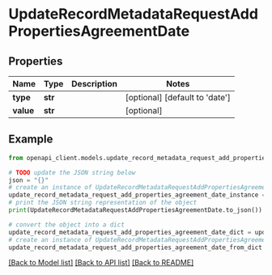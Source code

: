 # UpdateRecordMetadataRequestAddPropertiesAgreementDate


## Properties

Name | Type | Description | Notes
------------ | ------------- | ------------- | -------------
**type** | **str** |  | [optional] [default to 'date']
**value** | **str** |  | [optional] 

## Example

```python
from openapi_client.models.update_record_metadata_request_add_properties_agreement_date import UpdateRecordMetadataRequestAddPropertiesAgreementDate

# TODO update the JSON string below
json = "{}"
# create an instance of UpdateRecordMetadataRequestAddPropertiesAgreementDate from a JSON string
update_record_metadata_request_add_properties_agreement_date_instance = UpdateRecordMetadataRequestAddPropertiesAgreementDate.from_json(json)
# print the JSON string representation of the object
print(UpdateRecordMetadataRequestAddPropertiesAgreementDate.to_json())

# convert the object into a dict
update_record_metadata_request_add_properties_agreement_date_dict = update_record_metadata_request_add_properties_agreement_date_instance.to_dict()
# create an instance of UpdateRecordMetadataRequestAddPropertiesAgreementDate from a dict
update_record_metadata_request_add_properties_agreement_date_from_dict = UpdateRecordMetadataRequestAddPropertiesAgreementDate.from_dict(update_record_metadata_request_add_properties_agreement_date_dict)
```
[[Back to Model list]](../README.md#documentation-for-models) [[Back to API list]](../README.md#documentation-for-api-endpoints) [[Back to README]](../README.md)


